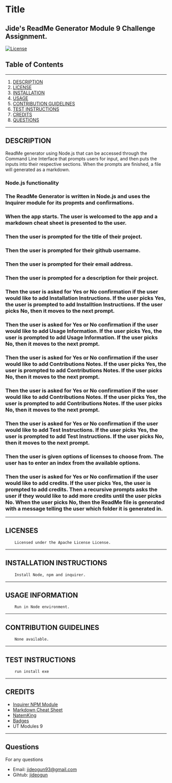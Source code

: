 # Title
Jide's ReadMe Generator Module 9 Challenge Assignment.
---
[![License](https://img.shields.io/badge/License-Apache--2.0-red.svg)](https://opensource.org/licenses/unlicense)

## Table of Contents
---
1. [DESCRIPTION](#description)
2. [LICENSE](#licenses)
3. [INSTALLATION](#installation-instructions)
4. [USAGE](#usage-information)
5. [CONTRIBUTION GUIDELINES](#contribution-guidelines)
6. [TEST INSTRUCTIONS](#test-instructions)
7. [CREDITS](#credits)
8. [QUESTIONS](#questions)
---
 ## DESCRIPTION
 
   ReadMe generator using Node.js that can be accessed through the Command Line Interface that prompts users for input, and then puts the inputs into their respective sections. When the prompts are finished, a file will generated as a markdown.

   ### Node.js functionality
   ### The ReadMe Generator is written in Node.js and uses the Inquirer module for its propmts and confirmations.

   ### When the app starts. The user is welcomed to the app and a markdown cheat sheet is presented to the user.

   ### Then the user is prompted for the title of their project.

   ### Then the user is prompted for their github username.

   ### Then the user is prompted for their email address.

   ### Then the user is prompted for a description for their project.

   ### Then the user is asked for Yes or No confirmation if the user would like to add Installation Instructions. If the user picks Yes, the user is prompted to add Installtion Instructions. If the user picks No, then it moves to the next prompt.

   ### Then the user is asked for Yes or No confirmation if the user would like to add Usage Information. If the user picks Yes, the user is prompted to add Usage Information. If the user picks No, then it moves to the next prompt.

   ### Then the user is asked for Yes or No confirmation if the user would like to add Contributions Notes. If the user picks Yes, the user is prompted to add Contributions Notes. If the user picks No, then it moves to the next prompt.

   ### Then the user is asked for Yes or No confirmation if the user would like to add Contributions Notes. If the user picks Yes, the user is prompted to add Contributions Notes. If the user picks No, then it moves to the next prompt.

   ### Then the user is asked for Yes or No confirmation if the user would like to add Test Instructions. If the user picks Yes, the user is prompted to add Test Instructions. If the user picks No, then it moves to the next prompt.

   ### Then the user is given options of licenses to choose from. The user has to enter an index from the available options.
   
   ### Then the user is asked for Yes or No confirmation if the user would like to add credits. If the user picks Yes, the user is prompted to add credits. Then a recursive prompts asks the user if they would like to add more credits until the user picks No. When the user picks No, then the ReadMe file is generated with a message telling the user which folder it is generated in.
 ---
 ## LICENSES
        Licensed under the Apache License License.
 ---
 ## INSTALLATION INSTRUCTIONS
 
        Install Node, npm and inquirer.
 ---
 ## USAGE INFORMATION
        Run in Node environment.
 ---
## CONTRIBUTION GUIDELINES
        None available.
---
## TEST INSTRUCTIONS
        run install exe
---
## CREDITS
   * [Inquirer NPM Module](https://www.npmjs.com/package/inquirer)
   * [Markdown Cheat Sheet](https://www.markdownguide.org/cheat-sheet/)
   * [NatemKing](https://github.com/natemking/)
   * [Badges](https://shields.io/category/build)
   * UT Modules 9
---
## Questions
For any questions 
- Email: [jideogun93@gmail.com](mailto:jideogun93@gmail.com)
- Gihtub: [jideogun](https://github.com/jideogun)
 